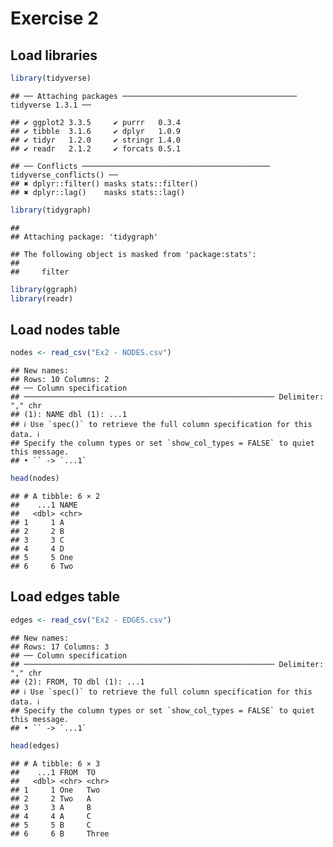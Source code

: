 Exercise 2
================

## Load libraries

``` r
library(tidyverse)
```

    ## ── Attaching packages ─────────────────────────────────────── tidyverse 1.3.1 ──

    ## ✔ ggplot2 3.3.5     ✔ purrr   0.3.4
    ## ✔ tibble  3.1.6     ✔ dplyr   1.0.9
    ## ✔ tidyr   1.2.0     ✔ stringr 1.4.0
    ## ✔ readr   2.1.2     ✔ forcats 0.5.1

    ## ── Conflicts ────────────────────────────────────────── tidyverse_conflicts() ──
    ## ✖ dplyr::filter() masks stats::filter()
    ## ✖ dplyr::lag()    masks stats::lag()

``` r
library(tidygraph)
```

    ## 
    ## Attaching package: 'tidygraph'

    ## The following object is masked from 'package:stats':
    ## 
    ##     filter

``` r
library(ggraph)
library(readr)
```

## Load nodes table

``` r
nodes <- read_csv("Ex2 - NODES.csv")
```

    ## New names:
    ## Rows: 10 Columns: 2
    ## ── Column specification
    ## ──────────────────────────────────────────────────────── Delimiter: "," chr
    ## (1): NAME dbl (1): ...1
    ## ℹ Use `spec()` to retrieve the full column specification for this data. ℹ
    ## Specify the column types or set `show_col_types = FALSE` to quiet this message.
    ## • `` -> `...1`

``` r
head(nodes)
```

    ## # A tibble: 6 × 2
    ##    ...1 NAME 
    ##   <dbl> <chr>
    ## 1     1 A    
    ## 2     2 B    
    ## 3     3 C    
    ## 4     4 D    
    ## 5     5 One  
    ## 6     6 Two

## Load edges table

``` r
edges <- read_csv("Ex2 - EDGES.csv")
```

    ## New names:
    ## Rows: 17 Columns: 3
    ## ── Column specification
    ## ──────────────────────────────────────────────────────── Delimiter: "," chr
    ## (2): FROM, TO dbl (1): ...1
    ## ℹ Use `spec()` to retrieve the full column specification for this data. ℹ
    ## Specify the column types or set `show_col_types = FALSE` to quiet this message.
    ## • `` -> `...1`

``` r
head(edges)
```

    ## # A tibble: 6 × 3
    ##    ...1 FROM  TO   
    ##   <dbl> <chr> <chr>
    ## 1     1 One   Two  
    ## 2     2 Two   A    
    ## 3     3 A     B    
    ## 4     4 A     C    
    ## 5     5 B     C    
    ## 6     6 B     Three
